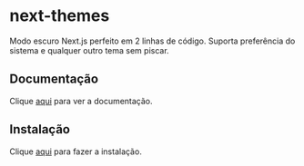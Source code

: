 # next-themes

Modo escuro Next.js perfeito em 2 linhas de código. Suporta preferência do sistema e qualquer outro tema sem piscar.

## Documentação

Clique [aqui](https://github.com/pacocoursey/next-themes) para ver a documentação.

## Instalação

Clique [aqui](https://www.npmjs.com/package/next-themes) para fazer a instalação.
